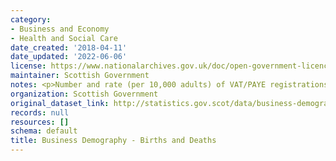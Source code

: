```yaml
---
category:
- Business and Economy
- Health and Social Care
date_created: '2018-04-11'
date_updated: '2022-06-06'
license: https://www.nationalarchives.gov.uk/doc/open-government-licence/version/3/
maintainer: Scottish Government
notes: <p>Number and rate (per 10,000 adults) of VAT/PAYE registrations and de-registrations.</p>
organization: Scottish Government
original_dataset_link: http://statistics.gov.scot/data/business-demography---births-and-deaths
records: null
resources: []
schema: default
title: Business Demography - Births and Deaths
---
```

